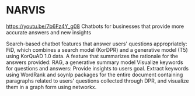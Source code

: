 # NARVIS
https://youtu.be/7b6Fz4Y_g08
Chatbots for businesses that provide more accurate answers and new insights

Search-based chatbot features that answer users' questions appropriately: FiD, which combines a search model (KorDPR) and a generative model (T5) using KorQuAD 1.0 data.
A feature that summarizes the rationale for the answers provided: RAG, a generative summary model
Visualize keywords for questions and answers: Provide insights to users goal. Extract keywords using WordRank and soynlp packages for the entire document containing paragraphs related to users' questions collected through DPR, and visualize them in a graph form using networkx.
